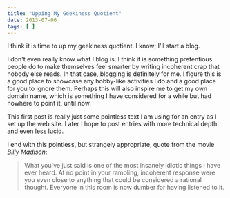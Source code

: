 ```yaml
---
title: "Upping My Geekiness Quotient"
date: 2013-07-06
tags: [ ]
---
```


I think it is time to up my geekiness quotient.  I know; I'll start a blog.

I don't even really know what I blog is.  I think it is something
pretentious people do to make themselves feel smarter by writing incoherent
crap that nobody else reads.  In that case, blogging is definitely for me.
I figure this is a good place to showcase any hobby-like activities I do
and a good place for you to ignore them.  Perhaps this will also inspire me
to get my own domain name, which is something I have considered for a while
but had nowhere to point it, until now.

This first post is really just some pointless text I am using for an entry
as I set up the web site.  Later I hope to post entries with more technical
depth and even less lucid.

I end with this pointless, but strangely appropriate, quote from the movie
_Billy Madison_:

> What you've just said is one of the most insanely idiotic things I have
> ever heard. At no point in your rambling, incoherent response were you
> even close to anything that could be considered a rational
> thought. Everyone in this room is now dumber for having listened to it.
